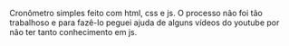 Cronômetro simples feito com html, css e js. O processo não foi tão trabalhoso e para fazê-lo peguei ajuda de alguns vídeos do youtube por não ter tanto conhecimento em js.